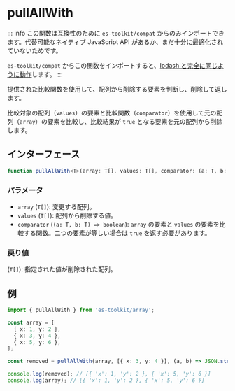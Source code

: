 # pullAllWith

::: info
この関数は互換性のために `es-toolkit/compat` からのみインポートできます。代替可能なネイティブ JavaScript API があるか、まだ十分に最適化されていないためです。

`es-toolkit/compat` からこの関数をインポートすると、[lodash と完全に同じように動作](../../../compatibility.md)します。
:::

提供された比較関数を使用して、配列から削除する要素を判断し、削除して返します。

比較対象の配列（`values`）の要素と比較関数（`comparator`）を使用して元の配列（`array`）の要素を比較し、比較結果が `true` となる要素を元の配列から削除します。

## インターフェース

```typescript
function pullAllWith<T>(array: T[], values: T[], comparator: (a: T, b: T) => boolean): T[];
```

### パラメータ

- `array` (`T[]`): 変更する配列。
- `values` (`T[]`): 配列から削除する値。
- `comparator` (`(a: T, b: T) => boolean`): `array` の要素と `values` の要素を比較する関数。二つの要素が等しい場合は `true` を返す必要があります。

### 戻り値

(`T[]`): 指定された値が削除された配列。

## 例

```typescript
import { pullAllWith } from 'es-toolkit/array';

const array = [
  { x: 1, y: 2 },
  { x: 3, y: 4 },
  { x: 5, y: 6 },
];

const removed = pullAllWith(array, [{ x: 3, y: 4 }], (a, b) => JSON.stringify(a) === JSON.stringify(b));

console.log(removed); // [{ 'x': 1, 'y': 2 }, { 'x': 5, 'y': 6 }]
console.log(array); // [{ 'x': 1, 'y': 2 }, { 'x': 5, 'y': 6 }]
```
